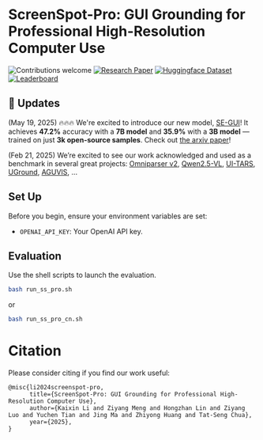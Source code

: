 # ScreenSpot-Pro: GUI Grounding for Professional High-Resolution Computer Use
![Contributions welcome](https://img.shields.io/badge/contributions-welcome-orange.svg?style=for-the-badge)
[![Research Paper](https://img.shields.io/badge/Paper-brightgreen.svg?style=for-the-badge)](https://likaixin2000.github.io/papers/ScreenSpot_Pro.pdf)
[![Huggingface Dataset](https://img.shields.io/badge/Dataset-blue.svg?style=for-the-badge)](https://huggingface.co/datasets/likaixin/ScreenSpot-Pro)
[![Leaderboard](https://img.shields.io/badge/Leaderboard-8A2BE2?style=for-the-badge)](https://gui-agent.github.io/grounding-leaderboard)

## 📢 Updates
(May 19, 2025) 🔥🔥🔥 We're excited to introduce our new model, [SE-GUI](https://github.com/YXB-NKU/SE-GUI)!  It achieves **47.2%** accuracy with a **7B model** and **35.9%** with a **3B model** — trained on just **3k open-source samples**. Check out [the arxiv paper](https://arxiv.org/pdf/2505.12370)!

(Feb 21, 2025) We’re excited to see our work acknowledged and used as a benchmark in several great projects: [Omniparser v2](https://www.microsoft.com/en-us/research/articles/omniparser-v2-turning-any-llm-into-a-computer-use-agent/), [Qwen2.5-VL](https://arxiv.org/pdf/2502.13923), [UI-TARS](https://arxiv.org/pdf/2501.12326), [UGround](https://x.com/ysu_nlp/status/1882618596863717879), [AGUVIS](https://github.com/likaixin2000/ScreenSpot-Pro-GUI-Grounding/issues/2), ...

## Set Up

Before you begin, ensure your environment variables are set:

- `OPENAI_API_KEY`: Your OpenAI API key.

## Evaluation
Use the shell scripts to launch the evaluation. 
```bash 
bash run_ss_pro.sh
```
or
```bash 
bash run_ss_pro_cn.sh
```

# Citation
Please consider citing if you find our work useful:
```plain
@misc{li2024screenspot-pro,
      title={ScreenSpot-Pro: GUI Grounding for Professional High-Resolution Computer Use}, 
      author={Kaixin Li and Ziyang Meng and Hongzhan Lin and Ziyang Luo and Yuchen Tian and Jing Ma and Zhiyong Huang and Tat-Seng Chua},
      year={2025},
}
```
